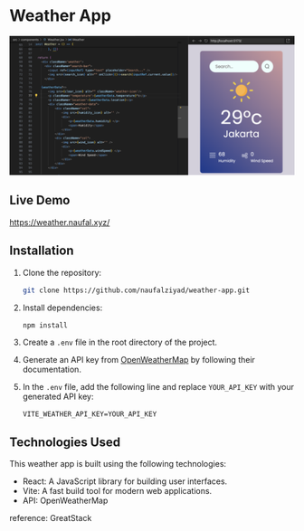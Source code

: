 # Weather App
![Todo App](/weather-app.png)

## Live Demo 
https://weather.naufal.xyz/

## Installation

1. Clone the repository:

    ```bash
    git clone https://github.com/naufalziyad/weather-app.git
    ```

2. Install dependencies:

    ```bash
    npm install
    ```

3. Create a `.env` file in the root directory of the project.

4. Generate an API key from [OpenWeatherMap](https://openweathermap.org/) by following their documentation.

5. In the `.env` file, add the following line and replace `YOUR_API_KEY` with your generated API key:

    ```plaintext
    VITE_WEATHER_API_KEY=YOUR_API_KEY
    ```

## Technologies Used

This weather app is built using the following technologies:

- React: A JavaScript library for building user interfaces.
- Vite: A fast build tool for modern web applications.
- API: OpenWeatherMap

reference: GreatStack